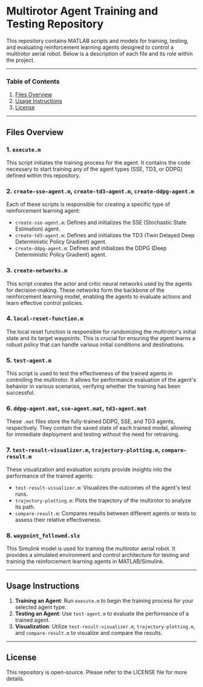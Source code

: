 # Multirotor Agent Training and Testing Repository

This repository contains MATLAB scripts and models for training, testing, and evaluating reinforcement learning agents designed to control a multirotor aerial robot. Below is a description of each file and its role within the project.

---

### Table of Contents
1. [Files Overview](#files-overview)
2. [Usage Instructions](#usage-instructions)
3. [License](#license)

---

## Files Overview

### 1. `execute.m`
This script initiates the training process for the agent. It contains the code necessary to start training any of the agent types (SSE, TD3, or DDPG) defined within this repository.

### 2. `create-sse-agent.m`, `create-td3-agent.m`, `create-ddpg-agent.m`
Each of these scripts is responsible for creating a specific type of reinforcement learning agent:
   - `create-sse-agent.m`: Defines and initializes the SSE (Stochastic State Estimation) agent.
   - `create-td3-agent.m`: Defines and initializes the TD3 (Twin Delayed Deep Deterministic Policy Gradient) agent.
   - `create-ddpg-agent.m`: Defines and initializes the DDPG (Deep Deterministic Policy Gradient) agent.

### 3. `create-networks.m`
This script creates the actor and critic neural networks used by the agents for decision-making. These networks form the backbone of the reinforcement learning model, enabling the agents to evaluate actions and learn effective control policies.

### 4. `local-reset-function.m`
The local reset function is responsible for randomizing the multirotor's initial state and its target waypoints. This is crucial for ensuring the agent learns a robust policy that can handle various initial conditions and destinations.

### 5. `test-agent.m`
This script is used to test the effectiveness of the trained agents in controlling the multirotor. It allows for performance evaluation of the agent's behavior in various scenarios, verifying whether the training has been successful.

### 6. `ddpg-agent.mat`, `sse-agent.mat`, `td3-agent.mat`
These `.mat` files store the fully-trained DDPG, SSE, and TD3 agents, respectively. They contain the saved state of each trained model, allowing for immediate deployment and testing without the need for retraining.

### 7. `test-result-visualizer.m`, `trajectory-plotting.m`, `compare-result.m`
These visualization and evaluation scripts provide insights into the performance of the trained agents:
   - `test-result-visualizer.m`: Visualizes the outcomes of the agent's test runs.
   - `trajectory-plotting.m`: Plots the trajectory of the multirotor to analyze its path.
   - `compare-result.m`: Compares results between different agents or tests to assess their relative effectiveness.

### 8. `waypoint_followed.slx`
This Simulink model is used for training the multirotor aerial robot. It provides a simulated environment and control architecture for testing and training the reinforcement learning agents in MATLAB/Simulink.

---

## Usage Instructions

1. **Training an Agent**: Run `execute.m` to begin the training process for your selected agent type.
2. **Testing an Agent**: Use `test-agent.m` to evaluate the performance of a trained agent.
3. **Visualization**: Utilize `test-result-visualizer.m`, `trajectory-plotting.m`, and `compare-result.m` to visualize and compare the results.

---

## License

This repository is open-source. Please refer to the LICENSE file for more details. 
